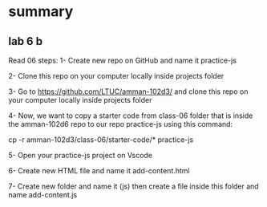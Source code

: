 
# summary 
## lab 6 b
Read 06 steps:
1- Create new repo on GitHub and name it practice-js

2- Clone this repo on your computer locally inside projects folder

3- Go to https://github.com/LTUC/amman-102d3/ and clone this repo on your computer locally
inside projects folder

4- Now, we want to copy a starter code from class-06 folder that is inside the amman-102d6 repo
to our repo practice-js using this command:

cp -r amman-102d3/class-06/starter-code/* practice-js

5- Open your practice-js project on Vscode

6- Create new HTML file and name it add-content.html 

7- Create new folder and name it (js) then create a file inside this folder and name add-content.js

